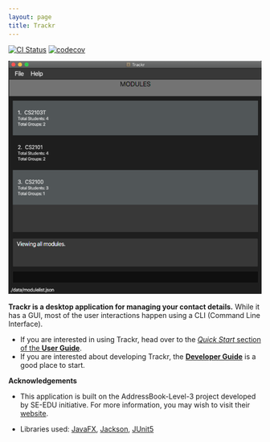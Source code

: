 ```yaml
---
layout: page
title: Trackr
---
```


[![CI Status](https://github.com/AY2021S1-CS2103T-W12-2/tp/workflows/Java%20CI/badge.svg)](https://github.com/AY2021S1-CS2103T-W12-2/tp/actions)
[![codecov](https://codecov.io/gh/AY2021S1-CS2103T-W12-2/tp/branch/master/graph/badge.svg)](https://codecov.io/gh/AY2021S1-CS2103T-W12-2/tp)

![Ui](images/Ui.png)

**Trackr is a desktop application for managing your contact details.** While it has a GUI, most of the user interactions happen using a CLI (Command Line Interface).

-   If you are interested in using Trackr, head over to the [_Quick Start_ section of the **User Guide**](UserGuide.html#quick-start).
-   If you are interested about developing Trackr, the [**Developer Guide**](DeveloperGuide.html) is a good place to start.

**Acknowledgements**

-   This application is built on the AddressBook-Level-3 project developed by SE-EDU initiative. For more information, you may wish to visit their [website](https://se-education.org).

-   Libraries used: [JavaFX](https://openjfx.io/), [Jackson](https://github.com/FasterXML/jackson), [JUnit5](https://github.com/junit-team/junit5)
